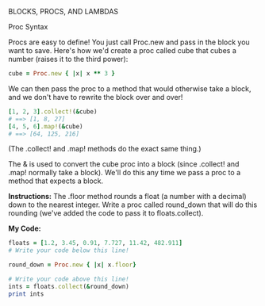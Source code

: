 BLOCKS, PROCS, AND LAMBDAS

Proc Syntax

Procs are easy to define! You just call Proc.new and pass in the block you want to save. Here's how we'd create a proc called cube that cubes a number (raises it to the third power):
```ruby
cube = Proc.new { |x| x ** 3 }
```
We can then pass the proc to a method that would otherwise take a block, and we don't have to rewrite the block over and over!
```ruby
[1, 2, 3].collect!(&cube)
# ==> [1, 8, 27]
[4, 5, 6].map!(&cube)
# ==> [64, 125, 216]
```
(The .collect! and .map! methods do the exact same thing.)

The & is used to convert the cube proc into a block (since .collect! and .map! normally take a block). We'll do this any time we pass a proc to a method that expects a block.

**Instructions:**
The .floor method rounds a float (a number with a decimal) down to the nearest integer. Write a proc called round_down that will do this rounding (we've added the code to pass it to floats.collect).

**My Code:**
```ruby
floats = [1.2, 3.45, 0.91, 7.727, 11.42, 482.911]
# Write your code below this line!

round_down = Proc.new { |x| x.floor}

# Write your code above this line!
ints = floats.collect(&round_down)
print ints
```
